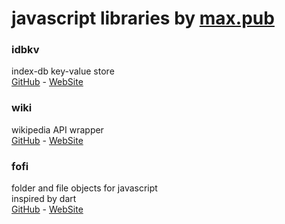 # javascript libraries by [max.pub](https://max.pub)

### idbkv
index-db key-value store  
[GitHub](https://js.max.pub/idbkv) - [WebSite](https://js.max.pub/idbkv)

### wiki
wikipedia API wrapper  
[GitHub](https://js.max.pub/wiki) - [WebSite](https://js.max.pub/wiki)

### fofi  
folder and file objects for javascript  
inspired by dart  
[GitHub](https://js.max.pub/fs) - [WebSite](https://js.max.pub/fs)


